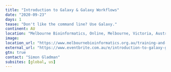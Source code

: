 ```yaml
---
title: "Introduction to Galaxy & Galaxy Workflows"
date: "2020-09-23"
days: 1
tease: "Don't like the command line? Use Galaxy."
continent: AU
location: "Melbourne Bioinformatics, Online, Melbourne, Victoria, Australia"
image: 
location_url: "https://www.melbournebioinformatics.org.au/training-and-events/"
external_url: "https://www.eventbrite.com.au/e/introduction-to-galaxy-galaxy-workflows-online-tickets-118405573257"
gtn: true
contact: "Simon Gladman"
subsites: [global, us]
---
```

